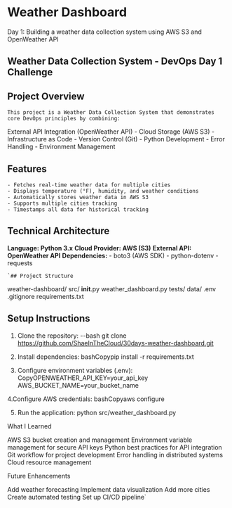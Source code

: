 # Weather Dashboard

Day 1: Building a weather data collection system using AWS S3 and OpenWeather API

## Weather Data Collection System - DevOps Day 1 Challenge

## Project Overview

    This project is a Weather Data Collection System that demonstrates core DevOps principles by combining:

External API Integration (OpenWeather API) - Cloud Storage (AWS S3) - Infrastructure as Code - Version Control (Git) - Python Development - Error Handling - Environment Management

## Features

    - Fetches real-time weather data for multiple cities
    - Displays temperature (°F), humidity, and weather conditions
    - Automatically stores weather data in AWS S3
    - Supports multiple cities tracking
    - Timestamps all data for historical tracking

## Technical Architecture

**Language: Python 3.x**
**Cloud Provider: AWS (S3)**
**External API: OpenWeather API**
**Dependencies:** - boto3 (AWS SDK) - python-dotenv - requests

    `## Project Structure

weather-dashboard/
src/
**init**.py
weather_dashboard.py
tests/
data/
.env
.gitignore
requirements.txt

## Setup Instructions

1. Clone the repository:
   --bash
   git clone https://github.com/ShaeInTheCloud/30days-weather-dashboard.git

2. Install dependencies:
   bashCopypip install -r requirements.txt

3. Configure environment variables (.env):
   CopyOPENWEATHER_API_KEY=your_api_key
   AWS_BUCKET_NAME=your_bucket_name

4.Configure AWS credentials:
bashCopyaws configure

5. Run the application:
   python src/weather_dashboard.py

What I Learned

AWS S3 bucket creation and management
Environment variable management for secure API keys
Python best practices for API integration
Git workflow for project development
Error handling in distributed systems
Cloud resource management

Future Enhancements

Add weather forecasting
Implement data visualization
Add more cities
Create automated testing
Set up CI/CD pipeline`
